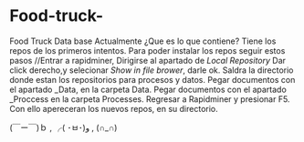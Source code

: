 # Food-truck-
Food Truck Data base
Actualmente ¿Que es lo que contiene?
Tiene los repos de los primeros intentos. 
Para poder instalar los repos seguir estos pasos
//Entrar a rapidminer,
    Dirigirse al apartado de *Local Repository*
    Dar click derecho,y selecionar *Show in file brower*, darle ok.
    Saldra la directorio donde estan los repositorios para procesos y datos.
    Pegar documentos con el apartado _Data, en la carpeta Data.
    Pegar documentos con el apartado _Proccess en la carpeta Processes.
    Regresar a Rapidminer y presionar F5. 
    Con ello apereceran los nuevos repos, en su directorio. 

(￣ー￣)ｂ , ╭( ･ㅂ･)و , (∩_∩)
